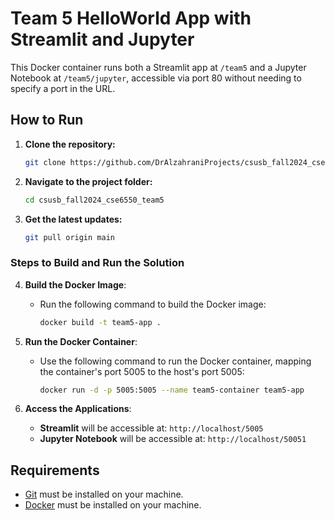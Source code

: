 # Team 5 HelloWorld App with Streamlit and Jupyter

This Docker container runs both a Streamlit app at `/team5` and a Jupyter Notebook at `/team5/jupyter`, accessible via port 80 without needing to specify a port in the URL.

## How to Run

1. **Clone the repository:**
    ```bash
    git clone https://github.com/DrAlzahraniProjects/csusb_fall2024_cse6550_team5.git
    ```

2. **Navigate to the project folder:**
    ```bash
    cd csusb_fall2024_cse6550_team5
    ```

3. **Get the latest updates:**
    ```bash
    git pull origin main
    ```


### Steps to Build and Run the Solution

4. **Build the Docker Image**:
   - Run the following command to build the Docker image:
     ```bash
     docker build -t team5-app .
     ```

5. **Run the Docker Container**:
   - Use the following command to run the Docker container, mapping the container's port 5005 to the host's port 5005:
     ```bash
     docker run -d -p 5005:5005 --name team5-container team5-app
     ```

6. **Access the Applications**:
   - **Streamlit** will be accessible at: `http://localhost/5005`
   - **Jupyter Notebook** will be accessible at: `http://localhost/50051`

## Requirements
- [Git](https://git-scm.com/book/en/v2/Getting-Started-Installing-Git) must be installed on your machine.
- [Docker](https://docs.docker.com/get-docker/) must be installed on your machine.
